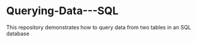 # Querying-Data---SQL
This repository demonstrates how to query data from two tables in an SQL database
